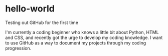 # hello-world
Testing out GitHub for the first time

I'm currently a coding beginner who knows a little bit about Python, HTML and CSS, and recently got the urge to develop my coding knowledge.
I want to use GitHub as a way to document my projects through my coding progression.
